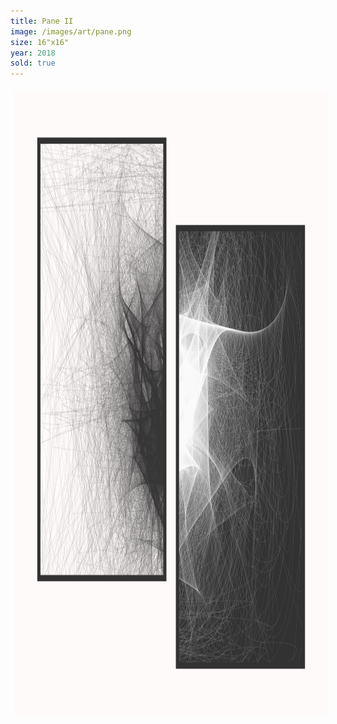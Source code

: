 ```yaml
---
title: Pane II
image: /images/art/pane.png
size: 16"x16"
year: 2018
sold: true
---
```


<img class="round-image"
    src="/images/art/pane.png"
    style="height:1000px; border-radius:4px;margin:5px"/>
